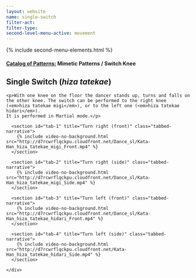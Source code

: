 ```yaml
---
layout: website
name: single-switch
filter-act:
filter-type:
second-level-menu-active: movement
---
```

{% include second-menu-elements.html %}

<main class="page-content">
  <div class="text-container">
    <h4><a href="/movement#catalog">Catalog of Patterns:</a> Mimetic Patterns / Switch Knee</h4>
    <h2>Single Switch (<em>hiza tatekae</em>)</h2>

    <p>With one knee on the floor the dancer stands up, turns and falls on the other knee. The switch can be performed to the right knee (<em>hiza tatekae migi</em>), or to the left one (<em>hiza tatekae hidari</em>).
    It is performed in Martial mode.</p>


  </div>


<div class="tabs-container">
  <div class="tabs-container__links">
    <div class="wrapper">
      <div id="tabs"></div>
    </div>
  </div>
  <div class="tabs-container__content">
    <div class="wrapper">

      <section id="tab-1" title="Turn right (front)" class="tabbed-narrative">
        {% include video-no-background.html src="http://d7rcwrflqckpu.cloudfront.net/Dance_sl/Kata-Han_hiza_tatekae_migi_Front.mp4" %}
      </section>

      <section id="tab-2" title="Turn right (side)" class="tabbed-narrative">
        {% include video-no-background.html src="http://d7rcwrflqckpu.cloudfront.net/Dance_sl/Kata-Han_hiza_tatekae_migi_Side.mp4" %}
      </section>

      <section id="tab-3" title="Turn left (front)" class="tabbed-narrative">
        {% include video-no-background.html src="http://d7rcwrflqckpu.cloudfront.net/Dance_sl/Kata-Han_hiza_tatekae_hidari_Front.mp4" %}
      </section>

      <section id="tab-4" title="Turn left (side)" class="tabbed-narrative">
        {% include video-no-background.html src="http://d7rcwrflqckpu.cloudfront.net/Kata-Han_hiza_tatekae_hidari_Side.mp4" %}
      </section>

    </div>
  </div>
</div>
</main>
